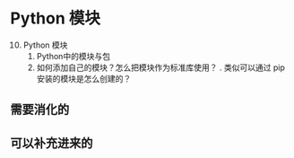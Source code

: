 

# Python 模块


10. Python 模块
    1. Python中的模块与包
    2. 如何添加自己的模块？怎么把模块作为标准库使用？
. 类似可以通过 pip 安装的模块是怎么创建的？


## 需要消化的


## 可以补充进来的
